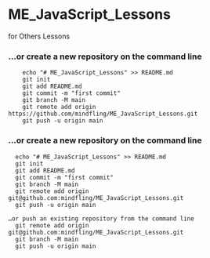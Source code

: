 #  ME_JavaScript_Lessons 
for Others Lessons


### …or create a new repository on the command line
```
    echo "# ME_JavaScript_Lessons" >> README.md
    git init
    git add README.md
    git commit -m "first commit"
    git branch -M main
    git remote add origin https://github.com/mindfling/ME_JavaScript_Lessons.git
    git push -u origin main
```

### …or create a new repository on the command line
```
  echo "# ME_JavaScript_Lessons" >> README.md
  git init
  git add README.md
  git commit -m "first commit"
  git branch -M main
  git remote add origin git@github.com:mindfling/ME_JavaScript_Lessons.git
  git push -u origin main
```

```
…or push an existing repository from the command line
  git remote add origin git@github.com:mindfling/ME_JavaScript_Lessons.git
  git branch -M main
  git push -u origin main
```

